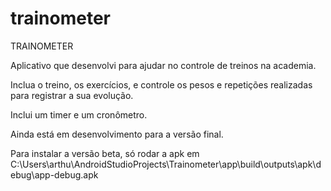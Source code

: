 # trainometer

TRAINOMETER

Aplicativo que desenvolvi para ajudar no controle de treinos na academia.

Inclua o treino, os exercícios, e controle os pesos e repetições realizadas para registrar a sua evolução.

Inclui um timer e um cronômetro.



Ainda está em desenvolvimento para a versão final.

Para instalar a versão beta, só rodar a apk em C:\Users\arthu\AndroidStudioProjects\Trainometer\app\build\outputs\apk\debug\app-debug.apk
